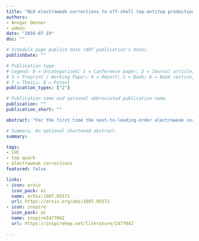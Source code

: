 ```yaml
---
title: "NLO electroweak corrections to off-shell top-antitop production with leptonic decays at the LHC"
authors:
- Ansgar Denner
- admin
date: "2016-07-19"
doi: ""

# Schedule page publish date (NOT publication's date).
publishDate: ""

# Publication type.
# Legend: 0 = Uncategorized; 1 = Conference paper; 2 = Journal article;
# 3 = Preprint / Working Paper; 4 = Report; 5 = Book; 6 = Book section;
# 7 = Thesis; 8 = Patent
publication_types: ["2"]

# Publication name and optional abbreviated publication name.
publication: ""
publication_short: ""

abstract: "For the first time the next-to-leading-order electroweak corrections to the full off-shell production of two top quarks that decay leptonically are presented. This calculation includes all off-shell, non-resonant, and interference effects for the 6-particle phase space. While the electroweak corrections are below one per cent for the integrated cross section, they reach up to 15% in the high-transverse-momentum region of distributions. To support the results of the complete one-loop calculation, we have in addition evaluated the electroweak corrections in two different pole approximations, one requiring two on-shell top quarks and one featuring two on-shell W bosons. While the former deviates by up to 10% from the full calculation for certain distributions, the latter provides a very good description for most observables. The increased centre-of-mass energy of the LHC makes the inclusion of electroweak corrections extremely relevant as they are particularly large in the Sudakov regime where new physics is expected to be probed."

# Summary. An optional shortened abstract.
summary: 

tags:
- LHC
- top quark
- electroweak corrections
featured: false

links:
- icon: arxiv
  icon_pack: ai
  name: arXiv:1607.05571
  url: https://arxiv.org/abs/1607.05571
- icon: inspire
  icon_pack: ai
  name: inspire1477042
  url: https://inspirehep.net/literature/1477042
  
---
```

